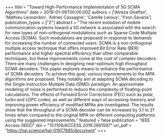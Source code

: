 +++
title = "Toward High-Performance Implementation of 5G SCMA Algorithms"
date = 2019-01-09T00:00:00Z
authors = ['Alireza Ghaffari', 'Mathieu Leonardon', 'Adrien Cassagne', 'Camille Leroux', 'Yvon Savaria']
publication_types = ["2"]
abstract = "The recent evolution of mobile communication systems toward a 5G network is associated with the search for new types of non-orthogonal modulations such as Sparse Code Multiple Access (SCMA). Such modulations are proposed in response to demands for increasing the number of connected users. SCMA is a non-orthogonal multiple access technique that offers improved Bit Error Rate (BER) performance and higher spectral efficiency than other comparable techniques, but these improvements come at the cost of complex decoders. There are many challenges in designing near-optimum high throughput SCMA decoders. This paper explores means to enhance the performance of SCMA decoders. To achieve this goal, various improvements to the MPA algorithms are proposed. They notably aim at adapting SCMA decoding to the Single Instruction Multiple Data (SIMD) paradigm. An approximate modeling of noise is performed to reduce the complexity of floating-point calculations. The effects of Forward Error Corrections (FEC) such as polar, turbo and LDPC codes, as well as different ways of accessing memory and improving power efficiency of modified MPAs are investigated. The results show that the throughput of a SCMA decoder can be increased by 3.1 to 21 times when compared to the original MPA on different computing platforms using the suggested improvements."
featured = false
publication = "IEEE Access (IEEE)"
doi = "10.1109/ACCESS.2019.2891597"
url_pdf = "https://hal.science/hal-01977885/document"
+++
